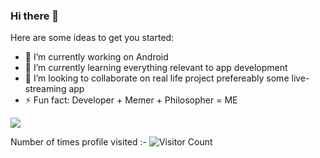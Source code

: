 ### Hi there 👋



Here are some ideas to get you started:

- 🔭 I’m currently working on Android
- 🌱 I’m currently learning everything relevant to app development
- 👯 I’m looking to collaborate on real life project prefereably some live-streaming app
- ⚡ Fun fact: Developer + Memer + Philosopher =  ME

<img src ="https://github-readme-stats.vercel.app/api?username=mahmood199&&show_icons=true&title_color=228B22&icon_color=006400&text_color=DC143C&bg_color=0b0730">


Number of times profile visited  :-   ![Visitor Count](https://profile-counter.glitch.me/{mahmood199}/count.svg)
